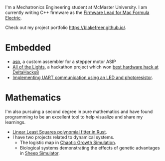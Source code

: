I'm a Mechatronics Engineering student at McMaster University. I am currently writing C++ firmware as the [Firmware Lead for Mac Formula Electric](https://github.com/macformula/racecar).

Check out my project portfolio <https://blakefreer.github.io/>.

# Embedded

- [asp](https://github.com/BlakeFreer/asp), a custom assembler for a stepper motor ASIP
- [All of the Lights](https://github.com/BlakeFreer/AllOfTheLights), a hackathon project which won [best hardware hack at DeltaHacks8](https://devpost.com/software/all-of-the-lights-b31saz)
- [Implementing UART communication using an LED and photoresistor](https://github.com/BlakeFreer/LED-Serial). 

# Mathematics

I'm also pursuing a second degree in pure mathematics and have found programming to be an excellent tool to help visualize and share my learnings. 

- [Linear Least Squares polynomial fitter in Rust](https://github.com/BlakeFreer/Playground/tree/main/rust/linear_least_squares).
- I have two projects related to dynamical systems.
    - The logistic map in [Chaotic Growth Simulation](https://github.com/BlakeFreer/Veritasium_Population_Simulation).
    - Biological systems demonstrating the effects of genetic advantages in [Sheep Simulator](https://github.com/BlakeFreer/SheepSimulator).
